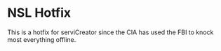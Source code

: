 # NSL Hotfix
This is a hotfix for serviCreator since the CIA has used the FBI to knock most everything offline.
